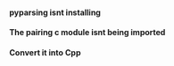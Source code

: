 #### pyparsing isnt installing

#### The pairing c module isnt being imported

####

####

#### Convert it into Cpp

